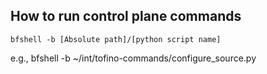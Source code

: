 How to run control plane commands
---------------------------------
```
bfshell -b [Absolute path]/[python script name]
```

e.g., bfshell -b ~/int/tofino-commands/configure_source.py

